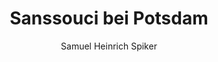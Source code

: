 ---
image: /assets/images/spiker/51b.jpg
author: Samuel Heinrich Spiker
artist: 
engraver: 
title: "Sanssouci bei Potsdam"
subtitle: 
tags:
  - Palace
layout: post
---